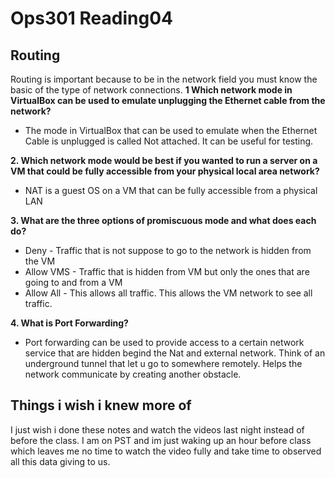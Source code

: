 # Ops301 Reading04
## Routing
Routing is important because to be in the network field you must know the basic of the type of network connections.
**1 Which network mode in VirtualBox can be used to emulate unplugging the Ethernet cable from the network?**
- The mode in VirtualBox that can be used to emulate when the Ethernet Cable is unplugged is called Not attached. It can be useful for testing.

**2. Which network mode would be best if you wanted to run a server on a VM that could be fully accessible from your physical local area network?**
-  NAT is a guest OS on a VM that can be fully accessible from a physical LAN 

**3. What are the three options of promiscuous mode and what does each do?** 
- Deny - Traffic that is not suppose to go to the network is hidden from the VM
- Allow VMS - Traffic that is hidden from VM but only the ones that are going to and from a VM
- Allow All - This allows all traffic. This allows the VM network to see all traffic.

**4. What is Port Forwarding?**
- Port forwarding can be used to provide access to a certain network service that are hidden begind the Nat and external network. Think of an underground tunnel that let u go to somewhere remotely. Helps the network communicate by creating another obstacle.

## Things i wish i knew more of
I just wish i done these notes and watch the videos last night instead of before the class. I am on PST and im just waking up an hour before class which leaves me no time to watch the video fully and take time to observed all this data giving to us.
